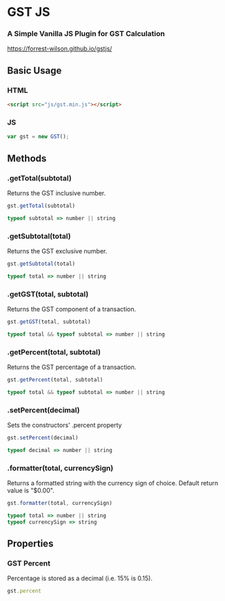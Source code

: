 # GST JS

### A Simple Vanilla JS Plugin for GST Calculation

https://forrest-wilson.github.io/gstjs/

## Basic Usage

### HTML

```html
<script src="js/gst.min.js"></script>
```

### JS

```javascript
var gst = new GST();
```

## Methods

### .getTotal(subtotal)

Returns the GST inclusive number.

```javascript
gst.getTotal(subtotal)

typeof subtotal => number || string
```

### .getSubtotal(total)

Returns the GST exclusive number.

```javascript
gst.getSubtotal(total)

typeof total => number || string
```

### .getGST(total, subtotal)

Returns the GST component of a transaction.

```javascript
gst.getGST(total, subtotal)

typeof total && typeof subtotal => number || string
```

### .getPercent(total, subtotal)

Returns the GST percentage of a transaction.

```javascript
gst.getPercent(total, subtotal)

typeof total && typeof subtotal => number || string
```

### .setPercent(decimal)

Sets the constructors' .percent property

```javascript
gst.setPercent(decimal)

typeof decimal => number || string
```

### .formatter(total, currencySign)

Returns a formatted string with the currency sign of choice. Default return value is "$0.00".

```javascript
gst.formatter(total, currencySign)

typeof total => number || string
typeof currencySign => string
```

## Properties

### GST Percent

Percentage is stored as a decimal (i.e. 15% is 0.15).

```javascript
gst.percent
```